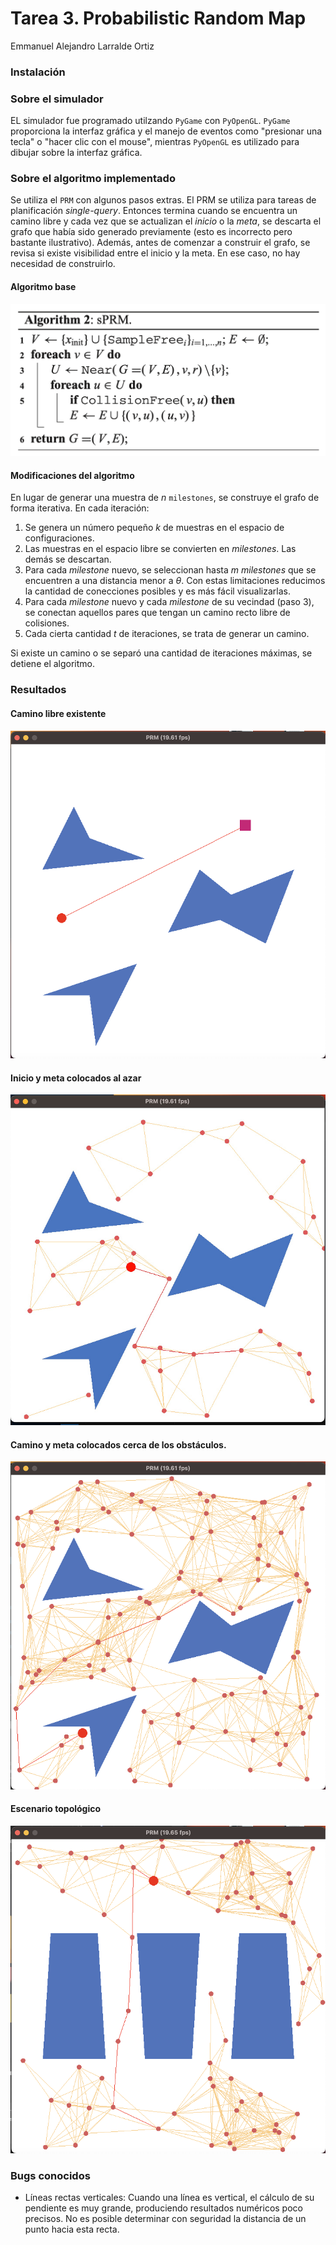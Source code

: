 # Tarea 3. Probabilistic Random Map

Emmanuel Alejandro Larralde Ortiz

### Instalación



### Sobre el simulador

EL simulador fue programado utilzando `PyGame` con `PyOpenGL`. `PyGame` proporciona la interfaz gráfica y el manejo de eventos como "presionar una tecla" o "hacer clic con el mouse", mientras `PyOpenGL` es utilizado para dibujar sobre la interfaz gráfica.


### Sobre el algoritmo implementado

Se utiliza el `PRM` con algunos pasos extras. El PRM se utiliza para tareas de planificación *single-query*. Entonces termina cuando se encuentra un camino libre y cada vez que se actualizan el *inicio* o la *meta*, se descarta el grafo que había sido generado previamente (esto es incorrecto pero bastante ilustrativo). Además, antes de comenzar a construir el grafo, se revisa si existe visibilidad entre el inicio y la meta. En ese caso, no hay necesidad de construirlo.

#### Algoritmo base

![algortimo](imgs/algoritmo.png)

#### Modificaciones del algoritmo

En lugar de generar una muestra de $n$ `milestones`, se construye el grafo de forma iterativa. En cada iteración:

1. Se genera un número pequeño $k$ de muestras en el espacio de configuraciones.
2. Las muestras en el espacio libre se convierten en *milestones*. Las demás se descartan.
3. Para cada *milestone* nuevo, se seleccionan hasta $m$ *milestones* que se encuentren a una distancia menor a $\theta$. Con estas limitaciones reducimos la cantidad de conecciones posibles y es más fácil visualizarlas.
4. Para cada *milestone* nuevo y cada *milestone* de su vecindad (paso 3), se conectan aquellos pares que tengan un camino recto libre de colisiones.
5. Cada cierta cantidad $t$ de iteraciones, se trata de generar un camino.

Si existe un camino o se separó una cantidad de iteraciones máximas, se detiene el algoritmo.

### Resultados

#### Camino libre existente
![caso2](imgs/caso2.jpeg)

#### Inicio y meta colocados al azar
![caso1](imgs/caso1.jpeg)

#### Camino y meta colocados cerca de los obstáculos.

![caso3](imgs/caso3.jpeg)


#### Escenario topológico

![caso4](imgs/caso4.jpeg)


### Bugs conocidos

- Líneas rectas verticales:
Cuando una línea es vertical, el cálculo de su pendiente es muy grande, produciendo resultados numéricos poco precisos. No es posible determinar con seguridad la distancia de un punto hacia esta recta.